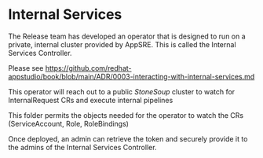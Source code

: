 # Internal Services

The Release team has developed an operator that is designed to run on a private, internal cluster
provided by AppSRE. This is called the Internal Services Controller.

Please see https://github.com/redhat-appstudio/book/blob/main/ADR/0003-interacting-with-internal-services.md

This operator will reach out to a public *StoneSoup* cluster to watch for InternalRequest CRs and execute internal pipelines

This folder permits the objects needed for the operator to watch the CRs (ServiceAccount, Role, RoleBindings)

Once deployed, an admin can retrieve the token and securely provide it to the admins of the Internal Services Controller.
